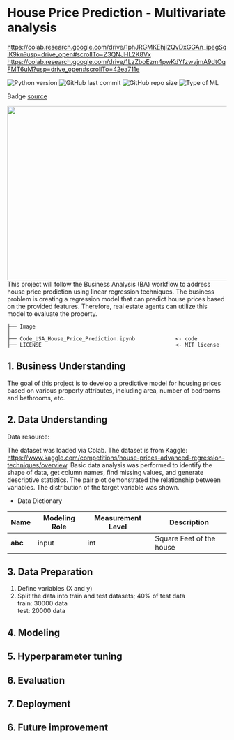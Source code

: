 # House Price Prediction - Multivariate analysis
https://colab.research.google.com/drive/1phJRGMKEhjl2QvDxGGAn_ipegSqiK9kn?usp=drive_open#scrollTo=Z3QNJHL2K8Vx
https://colab.research.google.com/drive/1LzZboEzm4pwKdYfzwvjmA9dtOqFMT6uM?usp=drive_open#scrollTo=42ea711e

![Python version](https://img.shields.io/badge/Python%20version-3.10%2B-lightgrey)
![GitHub last commit](https://img.shields.io/github/last-commit/Taweilo/house-price-prediction-multivariate-analysis)
![GitHub repo size](https://img.shields.io/github/repo-size/Taweilo/house-price-prediction-multivariate-analysis)
![Type of ML](https://img.shields.io/badge/Type%20of%20ML-Regression%20-red)

Badge [source](https://shields.io/)

 <img src="https://www.bouzaien.com/post/house-pricing-prediction/featured.png" width="600" height="400">
This project will follow the Business Analysis (BA) workflow to address house price prediction using linear regression techniques. The business problem is creating a regression model that can predict house prices based on the provided features. Therefore, real estate agents can utilize this model to evaluate the property.

```
├── Image                       
│
├── Code_USA_House_Price_Prediction.ipynb             <- code
├── LICENSE                                           <- MIT license

```

## 1. Business Understanding
The goal of this project is to develop a predictive model for housing prices based on various property attributes, including area, number of bedrooms and bathrooms, etc.

## 2. Data Understanding 

Data resource: 

The dataset was loaded via Colab. The dataset is from Kaggle: https://www.kaggle.com/competitions/house-prices-advanced-regression-techniques/overview. Basic data analysis was performed to identify the shape of data, get column names, find missing values, and generate descriptive statistics. The pair plot demonstrated the relationship between variables. The distribution of the target variable was shown.

* Data Dictionary
 
| Name | Modeling Role | Measurement Level| Description |
| ---- | ------------- | ---------------- | ---------- |
| **abc** | input | int | Square Feet of the house |

 
## 3. Data Preparation 
1. Define variables (X and y) 
2. Split the data into train and test datasets; 40% of test data <br>
   train: 30000 data<br>
   test:  20000 data<br>
  
## 4. Modeling 

## 5. Hyperparameter tuning

## 6. Evaluation

## 7. Deployment

## 6. Future improvement

